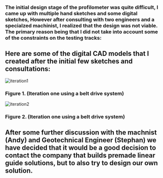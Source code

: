 ### The initial design stage of the profilometer was quite difficult, I came up with multiple hand sketches and some digital sketches, However after consulting with two engineers and a specialzed machinist, I realized that the design was not viable. The primary reason being that I did not take into account some of the constraints on the testing tracks:

## Here are some of the digital CAD models that I created after the initial few sketches and consultations:
![iteration1](https://github.com/user-attachments/assets/f052f945-3999-4fc9-a9d5-12351cb64fc9)
### Figure 1. (Iteration one using a belt drive system)

![iteration2](https://github.com/user-attachments/assets/1ea65515-f442-475e-b819-0cec1dc71f58)
### Figure 2. (Iteration one using a belt drive system)

## After some further discussion with the machnist (Andy) and Geotechnical Engineer (Stephan) we have decided that it would be a good decision to contact the company that builds premade linear guide solutions, but to also try to design our own solution.
